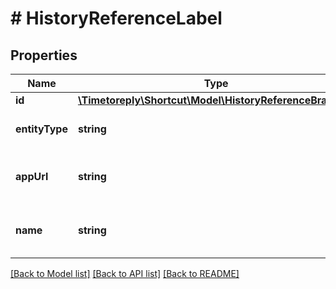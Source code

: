 # # HistoryReferenceLabel

## Properties

Name | Type | Description | Notes
------------ | ------------- | ------------- | -------------
**id** | [**\Timetoreply\Shortcut\Model\HistoryReferenceBranchId**](HistoryReferenceBranchId.md) |  |
**entityType** | **string** | The type of entity referenced. |
**appUrl** | **string** | The application URL of the Label. |
**name** | **string** | The name of the entity referenced. |

[[Back to Model list]](../../README.md#models) [[Back to API list]](../../README.md#endpoints) [[Back to README]](../../README.md)
